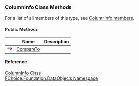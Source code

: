 ﻿### ColumnInfo Class Methods

For a list of all members of this type, see [ColumnInfo members](fcSDK~FChoice.Foundation.DataObjects.ColumnInfo_members.md).

#### Public Methods

|   | Name | Description |
| --- | --- | --- |
| ![Public Method](dotnetimages/publicMethod.png) | [CompareTo](fcSDK~FChoice.Foundation.DataObjects.ColumnInfo~CompareTo.md) |   |





#### Reference

[ColumnInfo Class](fcSDK~FChoice.Foundation.DataObjects.ColumnInfo.md)  
[FChoice.Foundation.DataObjects Namespace](fcSDK~FChoice.Foundation.DataObjects_namespace.md)